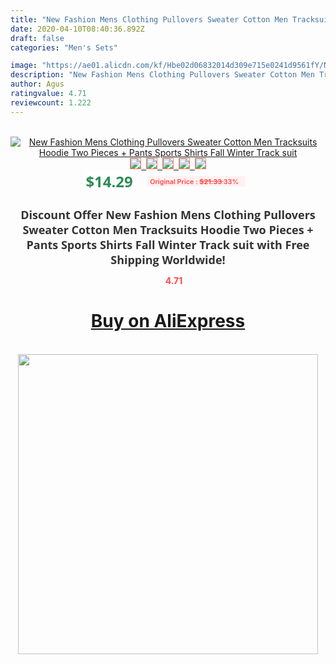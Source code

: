 ```yaml
---
title: "New Fashion Mens Clothing Pullovers Sweater Cotton Men Tracksuits Hoodie Two Pieces + Pants Sports Shirts Fall Winter Track suit"
date: 2020-04-10T08:40:36.892Z
draft: false
categories: "Men's Sets"

image: "https://ae01.alicdn.com/kf/Hbe02d06832014d309e715e0241d9561fY/New-Fashion-Mens-Clothing-Pullovers-Sweater-Cotton-Men-Tracksuits-Hoodie-Two-Pieces-Pants-Sports-Shirts-Fall.jpg"
description: "New Fashion Mens Clothing Pullovers Sweater Cotton Men Tracksuits Hoodie Two Pieces + Pants Sports Shirts Fall Winter Track suit"
author: Agus
ratingvalue: 4.71
reviewcount: 1.222
---
```

<br>
<div style="text-align: center;">
<a href="https://s.click.aliexpress.com/e/_9jpAJb" target="_blank" rel="nofollow noopener noreferrer"><img alt="New Fashion Mens Clothing Pullovers Sweater Cotton Men Tracksuits Hoodie Two Pieces + Pants Sports Shirts Fall Winter Track suit" class="magnifier-image" src="https://ae01.alicdn.com/kf/Hbe02d06832014d309e715e0241d9561fY/New-Fashion-Mens-Clothing-Pullovers-Sweater-Cotton-Men-Tracksuits-Hoodie-Two-Pieces-Pants-Sports-Shirts-Fall.jpg_640x640.jpg">
<br>
<img style="border:1px solid salmon" src="https://ae01.alicdn.com/kf/Hbe02d06832014d309e715e0241d9561fY/New-Fashion-Mens-Clothing-Pullovers-Sweater-Cotton-Men-Tracksuits-Hoodie-Two-Pieces-Pants-Sports-Shirts-Fall.jpg_120x120.jpg">&nbsp;&nbsp;<img style="border:1px solid salmon" src="https://ae01.alicdn.com/kf/H51a4b459dbcf41cb8e574a36f424027eF/New-Fashion-Mens-Clothing-Pullovers-Sweater-Cotton-Men-Tracksuits-Hoodie-Two-Pieces-Pants-Sports-Shirts-Fall.jpg_120x120.jpg">&nbsp;&nbsp;<img style="border:1px solid salmon" src="https://ae01.alicdn.com/kf/Hbb46c89019984097ab57fa12a66693b4D/New-Fashion-Mens-Clothing-Pullovers-Sweater-Cotton-Men-Tracksuits-Hoodie-Two-Pieces-Pants-Sports-Shirts-Fall.jpg_120x120.jpg">&nbsp;&nbsp;<img style="border:1px solid salmon" src="https://ae01.alicdn.com/kf/H1802e28e2de84247ab1c011a502504d4a/New-Fashion-Mens-Clothing-Pullovers-Sweater-Cotton-Men-Tracksuits-Hoodie-Two-Pieces-Pants-Sports-Shirts-Fall.jpg_120x120.jpg">&nbsp;&nbsp;<img style="border:1px solid salmon" src="https://ae01.alicdn.com/kf/H223941a3ca504fe69048ec248e34f2d1X/New-Fashion-Mens-Clothing-Pullovers-Sweater-Cotton-Men-Tracksuits-Hoodie-Two-Pieces-Pants-Sports-Shirts-Fall.jpg_120x120.jpg"></a></div><br0>
<div style="text-align: center;"><span style="background-color: white; border: 0px; box-sizing: border-box; color: seagreen; display: inline-block; font-family: &quot;open sans&quot; , &quot;arial&quot; , &quot;helvetica&quot; , sans-serif , &quot;heiti&quot;; font-size: 24px; font-stretch: inherit; font-weight: 700; line-height: inherit; margin: 0px 10px 0px 0px; padding: 0px; vertical-align: middle;">$14.29 </span>
<span style="background: rgb(255 , 241 , 241); border-radius: 3px; border: 0px; box-sizing: border-box; color: #ff4747; display: inline-block; font-family: inherit; font-size: 12px; font-stretch: inherit; font-style: inherit; font-variant: inherit; font-weight: 600; line-height: inherit; margin: 0px; padding: 2px 5px; transform: scale(0.9); vertical-align: middle;">Original Price : <b style="text-decoration: line-through;">$21.33 </b> 33%&nbsp;&nbsp;</span></div>
<h1 style="color: #333333; display: inline-block; font-family: &quot;open sans&quot; , &quot;arial&quot; , &quot;helvetica&quot; , sans-serif , &quot;heiti&quot;; font-size: 18px; font-stretch: inherit; font-weight: 700; text-align: center;">Discount Offer New Fashion Mens Clothing Pullovers Sweater Cotton Men Tracksuits Hoodie Two Pieces + Pants Sports Shirts Fall Winter Track suit with Free Shipping Worldwide!</h1>
<div style="color: #ff4747; text-align: center;">
<img src="https://4.bp.blogspot.com/-M0ZcTcb-5uY/XleCXlxnR4I/AAAAAAAAAEc/OrjgMkXV1oMQFaCRZj5HQwOCBcu3w1FegCPcBGAYYCw/s1600/star.png" style="height: 15px;">&nbsp;<b>4.71</b></div>
<div class="button_cont" align="center"><a class="buynow_a" href="https://s.click.aliexpress.com/e/_9jpAJb" target="_blank" rel="nofollow noopener noreferrer"><H1>Buy on AliExpress</H1></a></div><br>
<div class="separator" style="clear: both; text-align: center;">
<img src="https://lh3.googleusercontent.com/-pTy5HemUv9M/XlePHvY0dAI/AAAAAAAAAE4/0nX5iRUoIWY8eMW9Dpxeirr157OZliDIgCLcBGAsYHQ/s1600/badge.gif" width="480">
</div>
